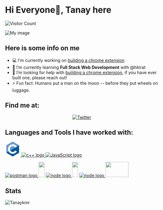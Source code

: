 # Hi Everyone👋, Tanay here

![Visitor Count](https://profile-counter.glitch.me/Tanaykmr/count.svg)
<p align="left"><img src="https://i.ibb.co/3444rD7/My-Image.jpg" alt="My image" width="150" height="200"/> </a>
</p>



## Here is some info on me

- 💻 I’m currently working on [building a chrome extension](https://twitter.com/TanayKmr/status/1689268330933219328?s=20)
- 🌱 I’m currently learning **Full Stack Web Development** with @hkirat
- 🤔 I’m looking for help with [building a chrome extension](https://twitter.com/TanayKmr/status/1689268330933219328?s=20), if you have ever built one, please reach out!
- ⚡ Fun fact: Humans put a man on the moon -- before they put wheels on luggage.



## Find me at:

<p align="center"> <a href="https://twitter.com/TanayKmr" target="_blank" rel="noreferrer"> <img src="https://upload.wikimedia.org/wikipedia/commons/5/57/X_logo_2023_%28white%29.png" alt="Twitter" width="80" height="80"/> </a>
</p>



## Languages and Tools I have worked with:
<p align="left">
  <a href="https://www.cprogramming.com/" target="_blank" rel="noreferrer"> <img src="https://raw.githubusercontent.com/devicons/devicon/master/icons/c/c-original.svg" alt="c logo" width="50" height="50" margin:4px/> </a>
  <a href="https://devdocs.io/cpp/" target="_blank" rel="noreferrer"> <img src="https://upload.wikimedia.org/wikipedia/commons/1/18/ISO_C%2B%2B_Logo.svg" alt="c++ logo" width="50" height="50" margin:4px/> </a>
  <a href="https://developer.mozilla.org/en-US/docs/Web/JavaScript" target="_blank" rel="noreferrer"> <img src="https://upload.wikimedia.org/wikipedia/commons/9/99/Unofficial_JavaScript_logo_2.svg" alt="JavaScript logo" width="50" height="50" margin:4px/> </a>
</p>

<p align="left">
  <a href="https://www.postman.com/" target="_blank" rel="noreferrer">
    <img src="https://upload.wikimedia.org/wikipedia/commons/c/c2/Postman_%28software%29.png" alt="postman logo" width="164.75" height="50"/>
  </a>
  <!-- blank space using blank png -->
<img src="https://upload.wikimedia.org/wikipedia/commons/0/08/Blank_1x1.png" width="20" height="50"/>
  <!-- This is the nodeJS logo -->

  <a href="https://developer.mozilla.org/en-US/docs/Web/API/Node" target="_blank" rel="noreferrer">
    <img src="https://upload.wikimedia.org/wikipedia/commons/7/7e/Node.js_logo_2015.svg" alt="node logo" width="185.84" height="50"/>
  </a>
   <!-- blank space using blank png -->
<img src="https://upload.wikimedia.org/wikipedia/commons/0/08/Blank_1x1.png" width="20" height="50"/>
  <!-- This is the nodeJS logo -->
  <a href="https://react.dev/" target="_blank" rel="noreferrer">
    <img src="https://upload.wikimedia.org/wikipedia/commons/a/a7/React-icon.svg" alt="node logo" width="76" height="50" />
  </a>
  <img src="https://upload.wikimedia.org/wikipedia/commons/0/08/Blank_1x1.png" width="76" height="50"/>
</p>



## Stats
<p><img align="left" src="https://github-readme-stats.vercel.app/api/top-langs?username=Tanaykmr&show_icons=true&locale=en&layout=compact" alt="Tanaykmr" />
</p>
